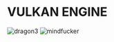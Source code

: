 # VULKAN ENGINE

![dragon3](https://github.com/user-attachments/assets/3b11b2e2-6f20-482f-90a0-7b705935ce30)
![mindfucker](https://github.com/user-attachments/assets/0c0d8c8c-9f3d-44da-b9f8-d2058f503fd2)
